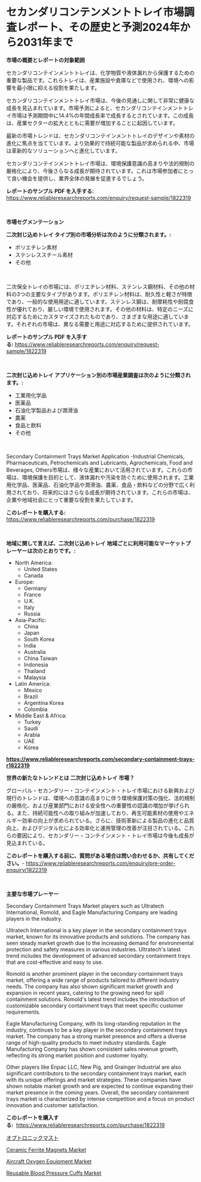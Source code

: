 <p><h1>セカンダリコンテンメントトレイ市場調査レポート、その歴史と予測2024年から2031年まで</h1></p><p><strong>市場の概要とレポートの対象範囲</strong></p>
<p><p>セカンダリコンテインメントトレイは、化学物質や液体漏れから保護するための重要な製品です。これらトレイは、産業施設や倉庫などで使用され、環境への影響を最小限に抑える役割を果たします。</p><p>セカンダリコンテインメントトレイ市場は、今後の見通しに関して非常に健康な成長を見込まれています。市場予測によると、セカンダリコンテインメントトレイ市場は予測期間中に14.4%の年間成長率で成長するとされています。この成長は、産業セクターの拡大とともに需要が増加することに起因しています。</p><p>最新の市場トレンドは、セカンダリコンテインメントトレイのデザインや素材の進化に焦点を当てています。より効果的で持続可能な製品が求められる中、市場は革新的なソリューションへと進化しています。</p><p>セカンダリコンテインメントトレイ市場は、環境保護意識の高まりや法的規制の厳格化により、今後さらなる成長が期待されています。これは市場参加者にとって良い機会を提供し、業界全体の発展を促進するでしょう。</p></p>
<p><strong>レポートのサンプル PDF を入手する:</strong> <a href="https://www.reliableresearchreports.com/enquiry/request-sample/1822319">https://www.reliableresearchreports.com/enquiry/request-sample/1822319</a></p>
<p>&nbsp;</p>
<p><strong>市場セグメンテーション</strong></p>
<p><strong>二次封じ込めトレイ タイプ別の市場分析は次のように分類されます。:</strong></p>
<p><ul><li>ポリエチレン素材</li><li>ステンレススチール素材</li><li>その他</li></ul></p>
<p>&nbsp;</p>
<p><p>二次保全トレイの市場には、ポリエチレン材料、ステンレス鋼材料、その他の材料の3つの主要なタイプがあります。ポリエチレン材料は、耐久性と軽さが特徴であり、一般的な使用用途に適しています。ステンレス鋼は、耐摩耗性や耐腐食性が優れており、厳しい環境で使用されます。その他の材料は、特定のニーズに対応するためにカスタマイズされたものであり、さまざまな用途に適しています。それぞれの市場は、異なる需要と用途に対応するために提供されています。</p></p>
<p><strong>レポートのサンプル PDF を入手する:</strong>&nbsp;<a href="https://www.reliableresearchreports.com/enquiry/request-sample/1822319">https://www.reliableresearchreports.com/enquiry/request-sample/1822319</a></p>
<p>&nbsp;</p>
<p><strong> 二次封じ込めトレイ アプリケーション別の市場産業調査は次のように分類されます。:</strong></p>
<p><ul><li>工業用化学品</li><li>医薬品</li><li>石油化学製品および潤滑油</li><li>農薬</li><li>食品と飲料</li><li>その他</li></ul></p>
<p>&nbsp;</p>
<p><p>Secondary Containment Trays Market Application -Industrial Chemicals, Pharmaceuticals, Petrochemicals and Lubricants, Agrochemicals, Food and Beverages, Others市場は、様々な産業において活用されています。これらの市場は、環境保護を目的として、液体漏れや汚染を防ぐために使用されます。工業用化学品、医薬品、石油化学品や潤滑油、農薬、食品・飲料などの分野で広く利用されており、将来的にはさらなる成長が期待されています。これらの市場は、企業や地域社会にとって重要な役割を果たしています。</p></p>
<p><strong>このレポートを購入する:</strong>&nbsp; <a href="https://www.reliableresearchreports.com/purchase/1822319">https://www.reliableresearchreports.com/purchase/1822319</a></p>
<p>&nbsp;</p>
<p><strong>地域に関して言えば、二次封じ込めトレイ 地域ごとに利用可能なマーケットプレーヤーは次のとおりです。:</strong></p>
<p><ul>
    <li>
        North America:
        <ul>
            <li>United States</li>
            <li>Canada</li>
        </ul>
    </li>
    <li>
        Europe:
        <ul>
            <li>Germany</li>
            <li>France</li>
            <li>U.K.</li>
            <li>Italy</li>
            <li>Russia</li>
        </ul>
    </li>
    <li>
        Asia-Pacific:
        <ul>
            <li>China</li>
            <li>Japan</li>
            <li>South Korea</li>
            <li>India</li>
            <li>Australia</li>
            <li>China Taiwan</li>
            <li>Indonesia</li>
            <li>Thailand</li>
            <li>Malaysia</li>
        </ul>
    </li>
    <li>
        Latin America:
        <ul>
            <li>Mexico</li>
            <li>Brazil</li>
            <li>Argentina Korea</li>
            <li>Colombia</li>
        </ul>
    </li>
    <li>
        Middle East & Africa:
        <ul>
            <li>Turkey</li>
            <li>Saudi</li>
            <li>Arabia</li>
            <li>UAE</li>
            <li>Korea</li>
        </ul>
    </li>
    </ul></p>
<p><strong><a href="https://www.reliableresearchreports.com/secondary-containment-trays-r1822319">https://www.reliableresearchreports.com/secondary-containment-trays-r1822319</a></strong>&nbsp;</p>
<p><strong>世界の新たなトレンドとは 二次封じ込めトレイ 市場？</strong></p>
<p><p>グローバル・セカンダリー・コンテインメント・トレイ市場における新興および現行のトレンドは、環境への意識の高まりに伴う環境保護対策の強化、法的規制の厳格化、および産業部門における安全性への重要性の認識の増加が挙げられる。また、持続可能性への取り組みが加速しており、再生可能素材の使用やエネルギー効率の向上が求められている。さらに、技術革新による製品の進化と品質向上、およびデジタル化による効率化と運用管理の改善が注目されている。これらの要因により、セカンダリー・コンテインメント・トレイ市場は今後も成長が見込まれている。</p></p>
<p><strong>このレポートを購入する前に、質問がある場合は問い合わせるか、共有してください。</strong>- <a href="https://www.reliableresearchreports.com/enquiry/pre-order-enquiry/1822319">https://www.reliableresearchreports.com/enquiry/pre-order-enquiry/1822319</a></p>
<p>&nbsp;</p>
<p><strong>主要な市場プレーヤー</strong></p>
<p><p>Secondary Containment Trays Market players such as Ultratech International, Romold, and Eagle Manufacturing Company are leading players in the industry. </p><p>Ultratech International is a key player in the secondary containment trays market, known for its innovative products and solutions. The company has seen steady market growth due to the increasing demand for environmental protection and safety measures in various industries. Ultratech's latest trend includes the development of advanced secondary containment trays that are cost-effective and easy to use.</p><p>Romold is another prominent player in the secondary containment trays market, offering a wide range of products tailored to different industry needs. The company has also shown significant market growth and expansion in recent years, catering to the growing need for spill containment solutions. Romold's latest trend includes the introduction of customizable secondary containment trays that meet specific customer requirements.</p><p>Eagle Manufacturing Company, with its long-standing reputation in the industry, continues to be a key player in the secondary containment trays market. The company has a strong market presence and offers a diverse range of high-quality products to meet industry standards. Eagle Manufacturing Company has shown consistent sales revenue growth, reflecting its strong market position and customer loyalty.</p><p>Other players like Enpac LLC, New Pig, and Grainger Industrial are also significant contributors to the secondary containment trays market, each with its unique offerings and market strategies. These companies have shown notable market growth and are expected to continue expanding their market presence in the coming years. Overall, the secondary containment trays market is characterized by intense competition and a focus on product innovation and customer satisfaction.</p></p>
<p><strong>このレポートを購入する:</strong>&nbsp;&nbsp;<a href="https://www.reliableresearchreports.com/purchase/1822319">https://www.reliableresearchreports.com/purchase/1822319</a></p>
<p><p><a href="https://medium.com/@vincemarvin1/%E3%82%AA%E3%83%97%E3%83%88%E3%83%AD%E3%83%8B%E3%83%83%E3%82%AF-%E3%83%9E%E3%82%B9%E3%83%88%E5%B8%82%E5%A0%B4%E3%83%A1%E3%83%88%E3%83%AA%E3%82%AF%E3%82%B9%E3%81%AE%E8%A7%A3%E8%AA%AD-%E5%B8%82%E5%A0%B4%E3%82%B7%E3%82%A7%E3%82%A2-%E3%83%88%E3%83%AC%E3%83%B3%E3%83%89-%E3%81%8A%E3%82%88%E3%81%B3%E6%88%90%E9%95%B7%E3%83%91%E3%82%BF%E3%83%BC%E3%83%B3-b8a04ae68e74">オプトロニックマスト</a></p><p><a href="https://www.linkedin.com/pulse/ceramic-ferrite-magnets-market-furnish-information-size-share-7dile?trackingId=n%2BmdqEmYMNgM4fbv9czVUg%3D%3D">Ceramic Ferrite Magnets Market</a></p><p><a href="https://github.com/nicholepatriciadoylenwnrjr0/Market-Research-Report-List-2/blob/main/aircraft-oxygen-equipment-market.md">Aircraft Oxygen Equipment Market</a></p><p><a href="https://www.linkedin.com/pulse/decoding-reusable-blood-pressure-cuffs-market-metrics-share-lw6ne?trackingId=MkoVNWJ3Tkn90NvSaE3cfw%3D%3D">Reusable Blood Pressure Cuffs Market</a></p></p>